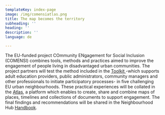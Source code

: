 ```yaml
---
templateKey: index-page
image: /img/comensiatlas.png
title: The map becomes the territory
subheading: ''
heading: ''
description: ''
language: de

---
```

The EU-funded project COmmunity ENgagement for Social Inclusion (COMENSI) combines tools, methods and practices aimed to improve the engagement of people living in disadvantaged urban communities. The project partners will test the method included in the [Toolkit ](https://www.community-atlas.net/toolkit)-which supports adult education providers, public administrators, community managers and other professionals to initiate participatory processes- in five challenging EU urban neighbourhoods. These practical experiences will be collated in the [Atlas](https://www.community-atlas.net/atlases), a platform which enables to create, share and combine maps of places, timelines and collections of documents to support engagement. The final findings and recommendations will be shared in the Neighbourhood Hub [Handbook](https://www.community-atlas.net/handbook).
